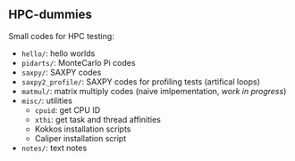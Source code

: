 ## HPC-dummies

Small codes for HPC testing:

* `hello/`: hello worlds
* `pidarts/`: MonteCarlo Pi codes
* `saxpy/`: SAXPY codes
* `saxpy2_profile/`: SAXPY codes for profiling tests (artifical loops)
* `matmul/`: matrix multiply codes (naive imlpementation, *work in progress*)
* `misc/`: utilities
  * `cpuid`: get CPU ID
  * `xthi`: get task and thread affinities
  * Kokkos installation scripts
  * Caliper installation script
* `notes/`: text notes
